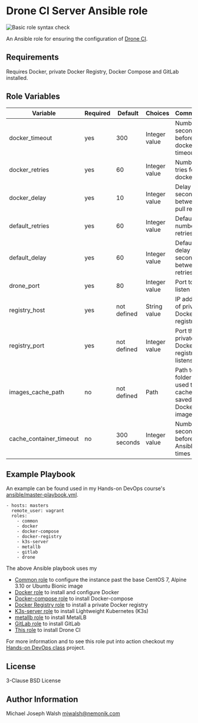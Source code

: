 # Drone CI Server Ansible role

![Basic role syntax check](https://github.com/nemonik/drone-role/workflows/Basic%20role%20syntax%20check/badge.svg)

An Ansible role for ensuring the configuration of [Drone CI](https://drone.io/).

## Requirements

Requires Docker, private Docker Registry, Docker Compose and GitLab installed.

## Role Variables

| Variable                | Required | Default     | Choices       | Comments                                         |
|-------------------------|----------|-------------|---------------|--------------------------------------------------|
| docker_timeout          | yes      | 300         | Integer value | Number of seconds before docker pull timeout     |
| docker_retries          | yes      | 60          | Integer value | Number of tries for docker pull                  |
| docker_delay            | yes      | 10          | Integer value | Delay in seconds between pull retries            |
| default_retries         | yes      | 60          | Integer value | Default number of retries                        |
| default_delay           | yes      | 60          | Integer value | Default delay in seconds between retries         |
| drone_port              | yes      | 80          | Integer value | Port to listen on                                |
| registry_host           | yes      | not defined | String value  | IP address of private Docker registry            |
| registry_port           | yes      | not defined | Integer value | Port the private Docker registry listens on      |
| images_cache_path       | no       | not defined | Path          | Path to folder used to cache saved Docker images |
| cache_container_timeout | no       | 300 seconds | Integer value | Number of seconds before Ansible times out       |

## Example Playbook

An example can be found used in my Hands-on DevOps course's [ansible/master-playbook.yml](https://github.com/nemonik/hands-on-DevOps/blob/master/ansible/master-playbook.yml).

```
- hosts: masters
  remote_user: vagrant
  roles:
    - common
    - docker
    - docker-compose
    - docker-registry
    - k3s-server
    - metallb
    - gitlab
    - drone
```

The above Ansible playbook uses my 

- [Common role](https://github.com/nemonik/common-role) to configure the instance past the base CentOS 7, Alpine 3.10 or Ubuntu Bionic image
- [Docker role](https://github.com/nemonik/docker-role) to install and configure Docker
- [Docker-compose role](https://github.com/nemonik/docker-compose-role) to install Docker-compose
- [Docker Registry role](https://github.com/nemonik/docker-registry-role) to install a private Docker registry
- [K3s-server role](https://github.com/nemonik/k3s-server-role) to install Lightweight Kubernetes (K3s)
- [metallb role](https://github.com/nemonik/metallb-role) to install MetalLB 
- [GitLab role](https://github.com/nemonik/gitlab-role) to install GitLab
- [This role](https://github.com/nemonik/drone-role) to install Drone CI

For more information and to see this role put into action checkout my [Hands-on DevOps class](https://github.com/nemonik/hands-on-DevOps) project.

## License

3-Clause BSD License

## Author Information

Michael Joseph Walsh <mjwalsh@nemonik.com>
